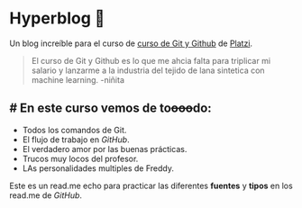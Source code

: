 # Hyperblog 🎈
Un blog increíble para el curso de [curso de Git y Github][1] de [Platzi][2].

> El curso de Git y Github es lo que me ahcia falta para triplicar mi salario y lanzarme a la industria del tejido de lana sintetica con machine learning.
>-niñita

## # En este curso vemos de to~~ooo~~do:
- Todos los comandos de Git.
- El flujo de trabajo en *GitHub*.
- El verdadero amor por las buenas prácticas.
- Trucos muy locos del profesor.
- LAs personalidades multiples de Freddy.

Este es un read.me echo para practicar las diferentes **fuentes** y **tipos** en los read.me de *GitHub*.

[1]: https://platzi.com/cursos/git-github/ "curso de Git y Github"
[2]: https://platzi.com/home "Platzi"
